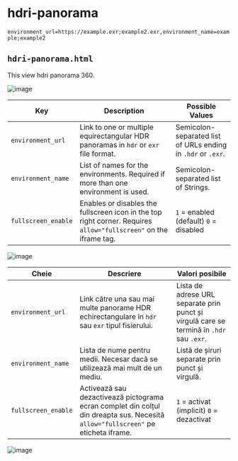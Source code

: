 # hdri-panorama

`environment_url=https://example.exr;example2.exr,environment_name=example;example2`


## `hdri-panorama.html`
This view hdri panorama 360.

![image](https://user-images.githubusercontent.com/25839678/203621618-d41dbad4-d01f-4988-88a9-3b6b9c74b75b.png)

|Key|Description|Possible Values|
| --- | --- | --- |
|`environment_url`| Link to one or multiple equirectangular HDR panoramas in `hdr` or `exr` file format.|Semicolon-separated list of URLs ending in `.hdr` or `.exr`. |
|`environment_name`| List of names for the environments. Required if more than one environment is used. |Semicolon-separated list of Strings.|
|`fullscreen_enable`| Enables or disables the fullscreen icon in the top right corner. Requires `allow="fullscreen"` on the iframe tag. |`1` = enabled (default) `0` = disabled|


![image](https://user-images.githubusercontent.com/25839678/203621792-69773ce6-f530-4315-a8f4-00405af81277.png)

|Cheie|Descriere|Valori posibile|
| --- | --- | --- |
|`environment_url`| Link către una sau mai multe panorame HDR echirectangulare în `hdr` sau `exr` tipul fisierului.|Lista de adrese URL separate prin punct și virgulă care se termină în `.hdr` sau `.exr`. |
|`environment_name`| Lista de nume pentru medii. Necesar dacă se utilizează mai mult de un mediu. |Listă de șiruri separate prin punct și virgulă.|
|`fullscreen_enable`| Activează sau dezactivează pictograma ecran complet din colțul din dreapta sus. Necesită `allow="fullscreen"` pe eticheta iframe. |`1` = activat (implicit) `0` = dezactivat|


![image](https://user-images.githubusercontent.com/25839678/201399035-e95a9f24-9b17-4877-998a-87d845d3efc5.png)
